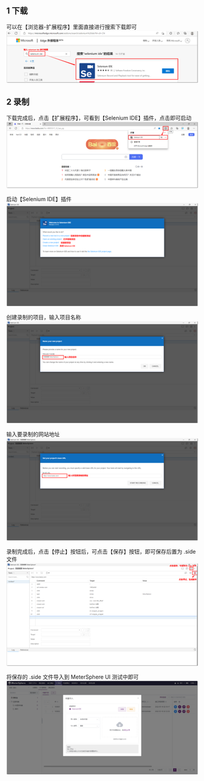 ## 1 下载
可以在【浏览器-扩展程序】里面直接进行搜索下载即可<br>
![录制](../../img/user_manual/plugin_use/selenium_ide_plugin/add_selenium_ide_1.png)

## 2 录制
下载完成后，点击【扩展程序】，可看到【Selenium IDE】插件，点击即可启动 <br>
![录制](../../img/user_manual/plugin_use/selenium_ide_plugin/add_selenium_ide_2.png)

启动【Selenium IDE】插件 <br>
![录制](../../img/user_manual/plugin_use/selenium_ide_plugin/add_selenium_ide_3.png)

创建录制的项目，输入项目名称 <br>
![录制](../../img/user_manual/plugin_use/selenium_ide_plugin/add_selenium_ide_4.png)

输入要录制的网站地址 <br>
![录制](../../img/user_manual/plugin_use/selenium_ide_plugin/add_selenium_ide_5.png)

录制完成后，点击【停止】按钮后，可点击【保存】按钮，即可保存后置为 .side 文件
![录制](../../img/user_manual/plugin_use/selenium_ide_plugin/add_selenium_ide_6.png)

将保存的 .side 文件导入到 MeterSphere UI 测试中即可 
![录制](../../img/user_manual/plugin_use/selenium_ide_plugin/add_selenium_ide_7.png)